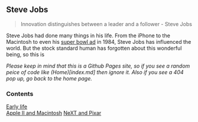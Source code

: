## Steve Jobs
 > Innovation distinguishes between a leader and a follower - Steve Jobs <br>

Steve Jobs had done many things in his life. From the iPhone to the Macintosh to even his [super bowl ad](https://www.youtube.com/watch?v=2zfqw8nhUwA) in 1984, Steve Jobs has influenced the world. But the stock standard human has forgotten about this wonderful being, so this is 

*Please keep in mind that this is a Github Pages site, so if you see a random peice of code like (Home)[index.md] then ignore it. Also if you see a 404 pop up, go back to the home page.*

### Contents
[Early life](earlylife.md) <br>
[Apple II and Macintosh](apple2andmacintosh.md)
[NeXT and Pixar](NeXTandpixar.md)





